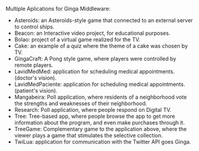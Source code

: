 Multiple Aplications for Ginga Middleware:
* Asteroids: an Asteroids-style game that connected to an external server to control ships.
* Beacon: an Interactive video project, for educational purposes.
* Bolao: project of a virtual game realized for the TV.
* Cake: an example of a quiz where the theme of a cake was chosen by TV.
* GingaCraft: A Pong style game, where players were controlled by remote players.
* LavidMedMed: application for scheduling medical appointments. (doctor's vision).
* LavidMedPaciente: application for scheduling medical appointments. (patient's vision).
* Mangabeira: Poll application, where residents of a neighborhood vote the strengths and weaknesses of their neighborhood.
* Research: Poll application, where people respond on Digital TV.
* Tree: Tree-based app, where people browse the app to get more information about the program, and even make purchases through it.
* TreeGame: Complementary game to the application above, where the viewer plays a game that stimulates the selective collection.
* TwiLua: application for communication with the Twitter API goes Ginga.
